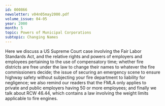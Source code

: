 ```yaml
---
id: 000866
newsletter: v04n05may2000.pdf
volume_issue: 04-05
year: 2000
month: 5
topic: Powers of Municipal Corporations
subtopic: Changing Names
---
```


Here we discuss a US Supreme Court case involving the Fair Labor Standards Act, and the relative rights and powers of employers and employees pertaining to the use of compensatory time; whether fire districts are free under the law to change their names to whatever the fire commissioners decide; the issue of securing an emergency scene to ensure highway safety without subjecting your fire department to liability for negligence; we also remind our readers that the FMLA only applies to private and public employers having 50 or more employees; and finally we talk about RCW 46.44, which contains a law involving the weight limits applicable to fire engines.